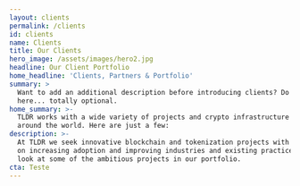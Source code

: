 ```yaml
---
layout: clients
permalink: /clients
id: clients
name: Clients
title: Our Clients
hero_image: /assets/images/hero2.jpg
headline: Our Client Portfolio
home_headline: 'Clients, Partners & Portfolio'
summary: >
  Want to add an additional description before introducing clients? Do it
  here... totally optional.
home_summary: >-
  TLDR works with a wide variety of projects and crypto infrastructure companies
  around the world. Here are just a few:
description: >-
  At TLDR we seek innovative blockchain and tokenization projects with a focus
  on increasing adoption and improving industries and existing practices. Take a
  look at some of the ambitious projects in our portfolio.
cta: Teste
---
```


